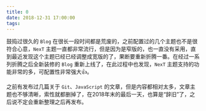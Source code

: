 ```yaml
---
title: 0
date: 2018-12-31 17:00:00
tags:
---
```


鼓捣过很久的 `Blog` 在很长一段时间都是荒废的，之前配置过的几个主题也不是很符合心意，`NexT` 主题一直都非常流行，但是因为是窄版的，也一直没有采用，直到最近发现这个主题已经已经调整成宽版的了，果断要重新折腾一番。在经过一系列折腾之后全新装修的 `Blog` 重新上线了，在此过程中也发现，`NexT` 主题支持的功能非常的多，可配置性非常强大👍。

之前有发布过几篇关于 `Git`、`JavaScript` 的文章，但是内容都相对太多，文章主题也不够清晰，索性就都删掉了，在2018年末的最后一天，也算是“辞旧”了，之后说不定会重新整理之后再发布。
